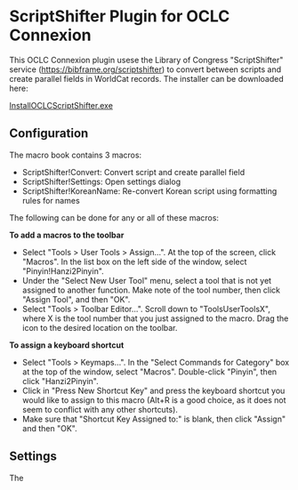 # ScriptShifter Plugin for OCLC Connexion

This OCLC Connexion plugin usese the Library of Congress "ScriptShifter" service (https://bibframe.org/scriptshifter) to convert between scripts and create parallel fields in WorldCat records.  The installer can be downloaded here:

<a href="https://github.com/pulibrary/oclcscriptshifter/releases/latest/download/InstallOCLCScriptShifter.exe">InstallOCLCScriptShifter.exe</a>

## Configuration

The macro book contains 3 macros:
- ScriptShifter!Convert: Convert script and create parallel field
- ScriptShifter!Settings: Open settings dialog
- ScriptShifter!KoreanName: Re-convert Korean script using formatting rules for names

The following can be done for any or all of these macros:

**To add a macros to the toolbar**
- Select "Tools > User Tools > Assign...". At the top of the screen, click "Macros". In the list box on the left side of the window, select "Pinyin!Hanzi2Pinyin".
- Under the "Select New User Tool" menu, select a tool that is not yet assigned to another function. Make note of the tool number, then click "Assign Tool", and then "OK".
- Select "Tools > Toolbar Editor...". Scroll down to "ToolsUserToolsX", where X is the tool number that you just assigned to the macro. Drag the icon to the desired location on the toolbar.
  
**To assign a keyboard shortcut**
- Select "Tools > Keymaps...". In the "Select Commands for Category" box at the top of the window, select "Macros". Double-click "Pinyin", then click "Hanzi2Pinyin".
- Click in "Press New Shortcut Key" and press the keyboard shortcut you would like to assign to this macro (Alt+R is a good choice, as it does not seem to conflict with any other shortcuts).
- Make sure that "Shortcut Key Assigned to:" is blank, then click "Assign" and then "OK".

## Settings
The 
